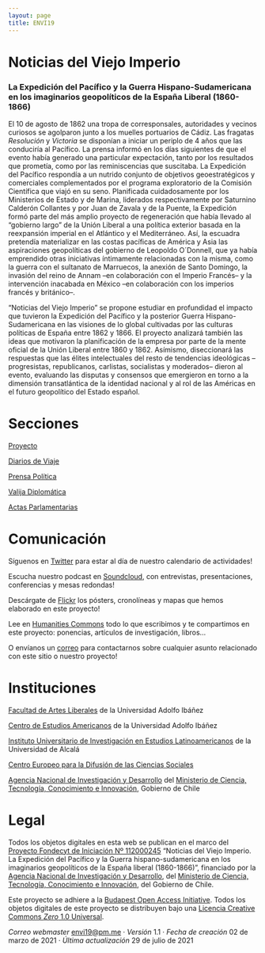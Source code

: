 ```yaml
---
layout: page
title: ENVI19
---
```


# Noticias del Viejo Imperio

### La Expedición del Pacífico y la Guerra Hispano-Sudamericana en los imaginarios geopolíticos de la España Liberal (1860-1866)

El 10 de agosto de 1862 una tropa de corresponsales, autoridades y vecinos curiosos se agolparon junto a los muelles portuarios de Cádiz. Las fragatas *Resolución* y *Victoria* se disponían a iniciar un periplo de 4 años que las conduciría al Pacífico. La prensa informó en los días siguientes de que el evento había generado una particular expectación, tanto por los resultados que prometía, como por las reminiscencias que suscitaba. La Expedición del Pacífico respondía a un nutrido conjunto de objetivos geoestratégicos y comerciales complementados por el programa exploratorio de la Comisión Científica que viajó en su seno. Planificada cuidadosamente por los Ministerios de Estado y de Marina, liderados respectivamente por Saturnino Calderón Collantes y por Juan de Zavala y de la Puente, la Expedición formó parte del más amplio proyecto de regeneración que había llevado al “gobierno largo” de la Unión Liberal a una política exterior basada en la reexpansión imperial en el Atlántico y el Mediterráneo. Así, la escuadra pretendía materializar en las costas pacíficas de América y Asia las aspiraciones geopolíticas del gobierno de Leopoldo O´Donnell, que ya había emprendido otras iniciativas íntimamente relacionadas con la misma, como la guerra con el sultanato de Marruecos, la anexión de Santo Domingo, la invasión del reino de Annam –en colaboración con el Imperio Francés– y la intervención inacabada en México –en colaboración con los imperios francés y británico–.

“Noticias del Viejo Imperio” se propone estudiar en profundidad el impacto que tuvieron la Expedición del Pacífico y la posterior Guerra Hispano-Sudamericana en las visiones de lo global cultivadas por las culturas políticas de España entre 1862 y 1866. El proyecto analizará también las ideas que motivaron la planificación de la empresa por parte de la mente oficial de la Unión Liberal entre 1860 y 1862. Asímismo, diseccionará las respuestas que las élites intelectuales del resto de tendencias ideológicas –progresistas, republicanos, carlistas, socialistas y moderados– dieron al evento, evaluando las disputas y consensos que emergieron en torno a la dimensión transatlántica de la identidad nacional y al rol de las Américas en el futuro geopolítico del Estado español.

# Secciones

[Proyecto](https://github.com/cedcs/envi19/docs/01_proyecto)

[Diarios de Viaje](https://github.com/cedcs/envi19/docs/11_diarios)

[Prensa Política](https://github.com/cedcs/envi19/docs/12_prensa)

[Valija Diplomática](https://github.com/cedcs/envi19/docs/13_correo)

[Actas Parlamentarias](https://github.com/cedcs/envi19/docs/14_actas)

# Comunicación

Síguenos en [Twitter](https://twitter.com/@envi_19) para estar al día de nuestro calendario de actividades!

Escucha nuestro podcast en [Soundcloud](https://soundcloud.com/envi_19), con entrevistas, presentaciones, conferencias y mesas redondas!

Descárgate de [Flickr](https://www.flickr.com/people/envi19/) los pósters, cronolíneas y mapas que hemos elaborado en este proyecto!

Lee en [Humanities Commons](https://cedcs.hcommons.org/) todo lo que escribimos y te compartimos en este proyecto: ponencias, artículos de investigación, libros…

O envíanos un [correo](mailto:envi19@pm.me) para contactarnos sobre cualquier asunto relacionado con este sitio o nuestro proyecto!

# Instituciones

[Facultad de Artes Liberales](https://artesliberales.uai.cl/) de la Universidad Adolfo Ibáñez

[Centro de Estudios Americanos](https://artesliberales.uai.cl/centros/centro-de-estudios-americanos/) de la Universidad Adolfo Ibáñez

[Instituto Universitario de Investigación en Estudios Latinoamericanos](https://ielat.com/) de la Universidad de Alcalá

[Centro Europeo para la Difusión de las Ciencias Sociales](http://www.archivodelafrontera.com/)

[Agencia Nacional de Investigación y Desarrollo](https://www.anid.cl/) del [Ministerio de Ciencia, Tecnología, Conocimiento e Innovación](http://www.minciencia.gob.cl), Gobierno de Chile

# Legal

Todos los objetos digitales en esta web se publican en el marco del [Proyecto Fondecyt de Iniciación Nº 112000245](https://s3.amazonaws.com/documentos.anid.cl/iniciacion/2020/fallo/NominaProyectosAprobadosIniciacion2020.pdf) “Noticias del Viejo Imperio. La Expedición del Pacífico y la Guerra hispano-sudamericana en los imaginarios geopolíticos de la España liberal (1860-1866)”, financiado por la [Agencia Nacional de Investigación y Desarrollo](https://www.anid.cl/), del [Ministerio de Ciencia, Tecnología, Conocimiento e Innovación](http://www.minciencia.gob.cl), del Gobierno de Chile.

Este proyecto se adhiere a la [Budapest Open Access Initiative](https://www.budapestopenaccessinitiative.org/boai-10-translations/spanish). Todos los objetos digitales de este proyecto se distribuyen bajo una [Licencia Creative Commons *Zero* 1.0 Universal](https://creativecommons.org/publicdomain/zero/1.0/deed.es).

*Correo webmaster* [envi19@pm.me](mailto:envi19@pm.me) · *Versión* 1.1  ·  *Fecha de creación* 02 de marzo de 2021  ·  *Última actualización* 29 de julio de 2021
